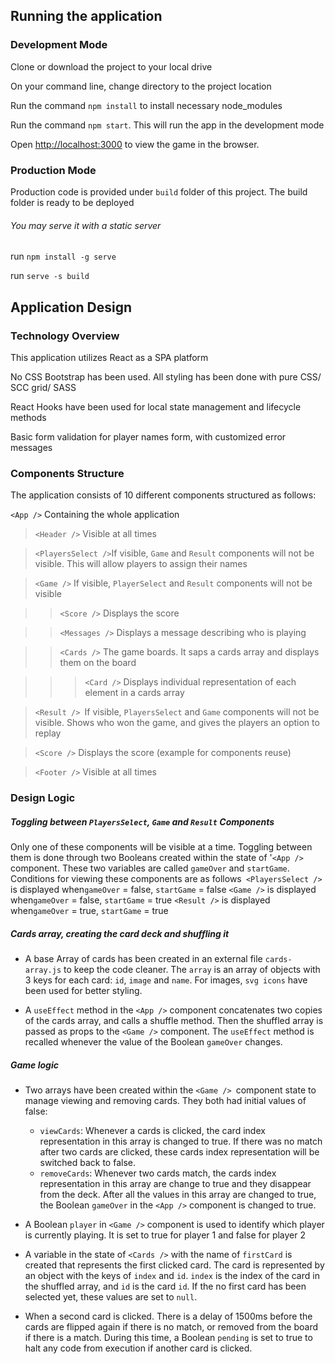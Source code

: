 ## Running the application

### Development Mode

Clone or download the project to your local drive <br />

On your command line, change directory to the project location <br />

Run the command `npm install` to install necessary node_modules<br />

Run the command `npm start`. This will run the app in the development mode<br />

Open [http://localhost:3000](http://localhost:3000) to view the game in the browser.<br />

### Production Mode

Production code is provided under `build` folder of this project. The build folder is ready to be deployed<br />

###### You may serve it with a static server

run `npm install -g serve`

run `serve -s build`


## Application Design

### Technology Overview

This application utilizes React as a SPA platform<br />

No CSS Bootstrap has been used. All styling has been done with pure CSS/ SCC grid/ SASS<br />

React Hooks have been used for local state management and lifecycle methods<br />

Basic form validation for player names form, with customized error messages<br />


### Components Structure

The application consists of 10 different components structured as follows:

`<App />` Containing the whole application <br />

> `<Header />` Visible at all times<br />

> `<PlayersSelect />`If visible, `Game` and `Result` components will not be visible. This will allow players to assign their names<br />

> `<Game />` If visible, `PlayerSelect` and `Result` components will not be visible<br />

> > `<Score />` Displays the score<br />

> > `<Messages />` Displays a message describing who is playing<br />

> > `<Cards />` The game boards. It saps a cards array and displays them on the board<br />

> > > `<Card />` Displays individual representation of each element in a cards array<br />

> `<Result /> `If visible, `PlayersSelect` and `Game` components will not be visible. Shows who won the game, and gives the players an option to replay<br />

> `<Score />` Displays the score (example for components reuse)<br />

> `<Footer />` Visible at all times

### Design Logic

##### Toggling between `PlayersSelect`, `Game` and `Result` Components
Only one of these components will be visible at a time. Toggling between them is done through two Booleans created within the state of '`<App />` component. These two variables are called `gameOver` and `startGame`. Conditions for viewing these components are as follows`
<PlayersSelect />` is displayed when`gameOver` = false, `startGame` = false
`<Game />` is displayed when`gameOver` = false, `startGame` = true
`<Result />` is displayed when`gameOver` = true, `startGame` = true

##### Cards array, creating the card deck and shuffling it
- A base Array of cards has been created in an external file `cards-array.js` to keep the code cleaner. The `array` is an array of objects with 3 keys for each card: `id`, `image` and `name`. For images, `svg icons` have been used for better styling.

- A `useEffect` method in the  `<App />` component concatenates two copies of the cards array, and calls a shuffle method. Then the shuffled array is passed as props to the `<Game />` component. The `useEffect` method is recalled whenever the value of the Boolean `gameOver` changes.

##### Game logic
- Two arrays have been created within the `<Game /> `component state to manage viewing and removing cards. They both had initial values of false:
    - `viewCards`: Whenever a cards is clicked, the card index representation in this array is changed to true. If there was no match after two cards are clicked, these cards index representation will be switched back to false. 
    - `removeCards`: Whenever two cards match, the cards index representation in this array are change to true and they disappear from the deck. After all the values in this array are changed to true, the Boolean `gameOver` in the `<App />` component is changed to true.

- A Boolean `player` in `<Game />` component is used to identify which player is currently playing. It is set to true for player 1 and false for player 2

- A variable in the state of `<Cards />` with the name of `firstCard` is created that represents the first clicked card. The card is represented by an object with the keys of `index` and `id`. `index` is the index of the card in the shuffled array, and `id` is the card `id`. If the no first card has been selected yet, these values are set to `null`.

- When a second card is clicked. There is a delay of 1500ms before the cards are flipped again if there is no match, or removed from the board if there is a match. During this time, a Boolean `pending` is set to true to halt any code from execution if another card is clicked.
